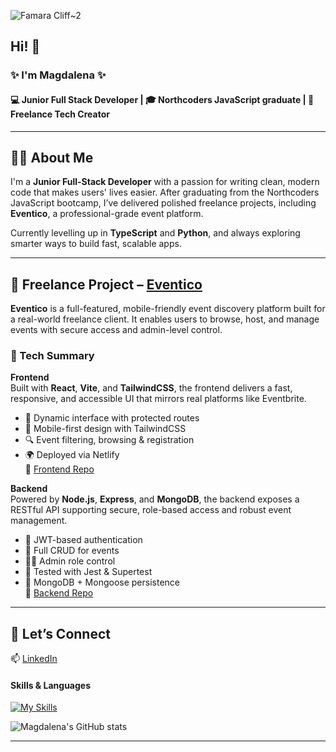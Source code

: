 ![Famara Cliff~2](https://github.com/user-attachments/assets/107c27c0-eecb-4573-9f68-b32dee74732c)

## Hi! 👋

### ✨ I'm Magdalena ✨

#### 💻  Junior Full Stack Developer | 🎓  Northcoders JavaScript graduate | 🚀  Freelance Tech Creator 

---

## 👩‍💻 About Me

I'm a **Junior Full-Stack Developer** with a passion for writing clean, modern code that makes users' lives easier. After graduating from the Northcoders JavaScript bootcamp, I’ve delivered polished freelance projects, including **Eventico**, a professional-grade event platform.

Currently levelling up in **TypeScript** and **Python**, and always exploring smarter ways to build fast, scalable apps.

---

## 💼 Freelance Project – [Eventico](https://github.com/Magdaleeena/Eventico_frontend)

**Eventico** is a full-featured, mobile-friendly event discovery platform built for a real-world freelance client. It enables users to browse, host, and manage events with secure access and admin-level control.

### 🚀 Tech Summary

**Frontend**  
Built with **React**, **Vite**, and **TailwindCSS**, the frontend delivers a fast, responsive, and accessible UI that mirrors real platforms like Eventbrite.

- 🔄 Dynamic interface with protected routes  
- 🎨 Mobile-first design with TailwindCSS  
- 🔍 Event filtering, browsing & registration  
- 🌍 Deployed via Netlify  
🔗 [Frontend Repo](https://github.com/Magdaleeena/Eventico_frontend)

**Backend**  
Powered by **Node.js**, **Express**, and **MongoDB**, the backend exposes a RESTful API supporting secure, role-based access and robust event management.

- 🔐 JWT-based authentication  
- 📅 Full CRUD for events  
- 🧑‍💼 Admin role control  
- 🧪 Tested with Jest & Supertest  
- 📁 MongoDB + Mongoose persistence  
🔗 [Backend Repo](https://github.com/Magdaleeena/Eventico_backend)

---

## 🧭 Let’s Connect

📫 [LinkedIn](https://www.linkedin.com/in/magdalena-janeckova-b4a641134/)  


#### Skills & Languages

[![My Skills](https://skillicons.dev/icons?i=js,mongodb,tailwind,python,html,css,react,postgres,vscode,vite,ubuntu,supabase,nodejs,linux,netlify,github,express,npm,androidstudio,figma,regex,sass,java,intelliJ)](https://skillicons.dev)


![Magdalena's GitHub stats](https://github-readme-stats.vercel.app/api?username=Magdaleeena&show_icons=true&theme=dark)

---

<!--
**Magdaleeena/Magdaleeena** is a ✨ _special_ ✨ repository because its `README.md` (this file) appears on your GitHub profile.

Here are some ideas to get you started:

- 🔭 I’m currently working on ...
- 🌱 I’m currently learning ...
- 👯 I’m looking to collaborate on ...
- 🤔 I’m looking for help with ...
- 💬 Ask me about ...
- 📫 How to reach me: ...
- 😄 Pronouns: ...
- ⚡ Fun fact: ...
-->
